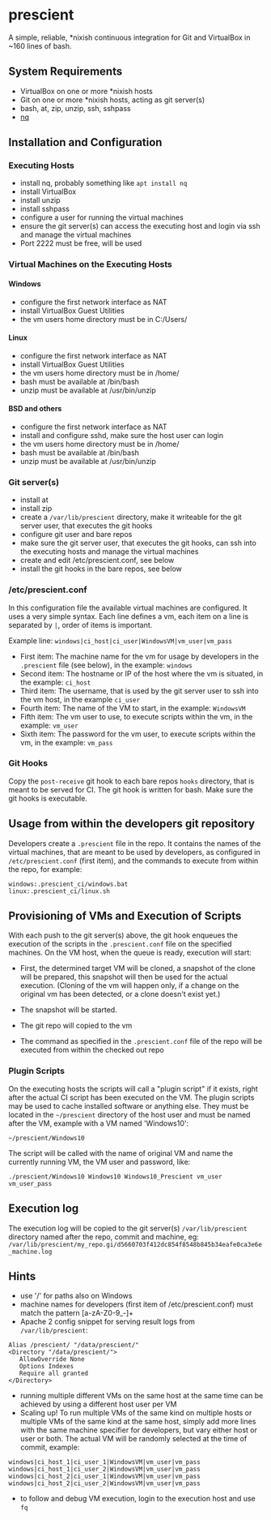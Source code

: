 # pres**ci**ent

A simple, reliable, *nixish continuous integration for Git and VirtualBox in ~160 lines of bash.

## System Requirements

- VirtualBox on one or more *nixish hosts
- Git on one or more *nixish hosts, acting as git server(s)
- bash, at, zip, unzip, ssh, sshpass
- [nq](https://github.com/leahneukirchen/nq)

## Installation and Configuration

### Executing Hosts

- install nq, probably something like `apt install nq`
- install VirtualBox
- install unzip
- install sshpass
- configure a user for running the virtual machines
- ensure the git server(s) can access the executing host and login via ssh and manage the virtual machines
- Port 2222 must be free, will be used

### Virtual Machines on the Executing Hosts

#### Windows

- configure the first network interface as NAT
- install VirtualBox Guest Utilities
- the vm users home directory must be in C:/Users/
 
#### Linux

- configure the first network interface as NAT
- install VirtualBox Guest Utilities
- the vm users home directory must be in /home/
- bash must be available at /bin/bash
- unzip must be available at /usr/bin/unzip

#### BSD and others

- configure the first network interface as NAT
- install and configure sshd, make sure the host user can login
- the vm users home directory must be in /home/
- bash must be available at /bin/bash
- unzip must be available at /usr/bin/unzip

### Git server(s)

- install at
- install zip
- create a `/var/lib/prescient` directory, make it writeable for the git server user, that executes the git hooks
- configure git user and bare repos
- make sure the git server user, that executes the git hooks, can ssh into the executing hosts and manage the virtual machines
- create and edit /etc/prescient.conf, see below
- install the git hooks in the bare repos, see below

### /etc/prescient.conf

In this configuration file the available virtual machines are configured. It uses a very simple syntax. Each line defines a vm, each item on a line is separated by `|`, order of items is important.

Example line:
`windows|ci_host|ci_user|WindowsVM|vm_user|vm_pass`

- First item: The machine name for the vm for usage by developers in the `.prescient` file (see below), in the example: `windows`
- Second item: The hostname or IP of the host where the vm is situated, in the example: `ci_host`
- Third item: The username, that is used by the git server user to ssh into the vm host, in the example `ci_user`
- Fourth item: The name of the VM to start, in the example: `WindowsVM`
- Fifth item: The vm user to use, to execute scripts within the vm, in the example: `vm_user`
- Sixth item: The password for the vm user, to execute scripts within the vm, in the example: `vm_pass`

### Git Hooks

Copy the `post-receive` git hook to each bare repos `hooks` directory, that is meant to be served for CI. The git hook is written for bash. Make sure the git hooks is executable.

## Usage from within the developers git repository

Developers create a `.prescient` file in the repo.
It contains the names of the virtual machines, that are meant to be used by developers, as configured in `/etc/prescient.conf` (first item), and the commands to execute from within the repo, for example:
```
windows:.prescient_ci/windows.bat
linux:.prescient_ci/linux.sh
```

## Provisioning of VMs and Execution of Scripts

With each push to the git server(s) above, the git hook enqueues the execution of the scripts in the `.prescient.conf` file on the specified machines. On the VM host, when the queue is ready, execution will start:

- First, the determined target VM will be cloned, a snapshot of the clone will be prepared, this snapshot will then be used for the actual execution. (Cloning of the vm will happen only, if a change on the original vm has been detected, or a clone doesn't exist yet.)

- The snapshot will be started.

- The git repo will copied to the vm

- The command as specified in the `.prescient.conf` file of the repo will be executed from within the checked out repo

### Plugin Scripts

On the executing hosts the scripts will call a "plugin script" if it exists, right after the actual CI script has been executed on the VM.
The plugin scripts may be used to cache installed software or anything else.
They must be located in the `~/prescient` directory of the host user and must be named after the VM, example with a VM named 'Windows10':

`~/prescient/Windows10`

The script will be called with the name of original VM and name the currently running VM, the VM user and password, like:

`./prescient/Windows10 Windows10 Windows10_Prescient vm_user vm_user_pass`

## Execution log

The execution log will be copied to the git server(s) `/var/lib/prescient` directory named after the repo, commit and machine, eg: `/var/lib/prescient/my_repo.gi/d5660703f412dc854f8548b845b34eafe0ca3e6e_machine.log`

## Hints

- use '/' for paths also on Windows
- machine names for developers (first item of /etc/prescient.conf) must match the pattern [a-zA-Z0-9_-]+
- Apache 2 config snippet for serving result logs from `/var/lib/prescient`:
```
Alias /prescient/ "/data/prescient/"
<Directory "/data/prescient/">
   AllowOverride None
   Options Indexes
   Require all granted
</Directory>
```
- running multiple different VMs on the same host at the same time can be achieved by using a different host user per VM
- Scaling up! To run multiple VMs of the same kind on multiple hosts or multiple VMs of the same kind at the same host,
  simply add more lines with the same machine specifier for developers, but vary either host or user or both.
  The actual VM will be randomly selected at the time of commit, example:
```
windows|ci_host_1|ci_user_1|WindowsVM|vm_user|vm_pass
windows|ci_host_1|ci_user_2|WindowsVM|vm_user|vm_pass
windows|ci_host_2|ci_user_1|WindowsVM|vm_user|vm_pass
windows|ci_host_2|ci_user_2|WindowsVM|vm_user|vm_pass
```
- to follow and debug VM execution, login to the execution host and use `fq`
